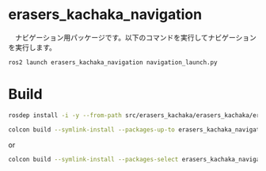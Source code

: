 # erasers_kachaka_navigation
　ナビゲーション用パッケージです。以下のコマンドを実行してナビゲーションを実行します。
```bash
ros2 launch erasers_kachaka_navigation navigation_launch.py
```

# Build
```bash
rosdep install -i -y --from-path src/erasers_kachaka/erasers_kachaka/erasers_kachaka_navigation
```
```bash
colcon build --symlink-install --packages-up-to erasers_kachaka_navigation
```
or
```bash
colcon build --symlink-install --packages-select erasers_kachaka_navigation
```
